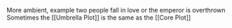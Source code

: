 More ambient, example two people fall in love or the emperor is overthrown
Sometimes the [[Umbrella Plot]] is the same as the [[Core Plot]]